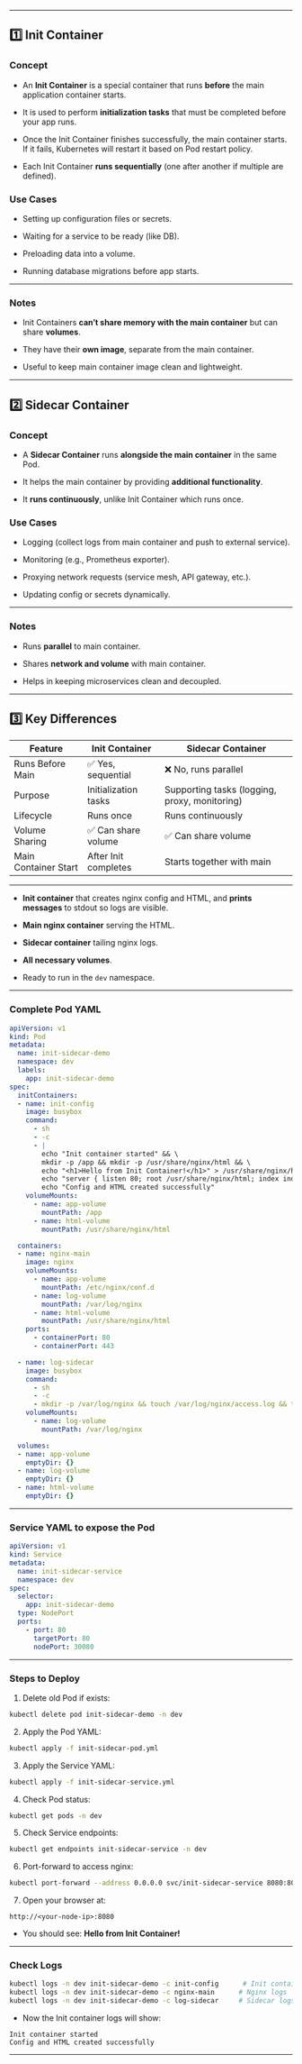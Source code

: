 

---

## **1️⃣ Init Container**

### **Concept**

- An **Init Container** is a special container that runs **before** the main application container starts.
    
- It is used to perform **initialization tasks** that must be completed before your app runs.
    
- Once the Init Container finishes successfully, the main container starts. If it fails, Kubernetes will restart it based on Pod restart policy.
    
- Each Init Container **runs sequentially** (one after another if multiple are defined).
    

### **Use Cases**

- Setting up configuration files or secrets.
    
- Waiting for a service to be ready (like DB).
    
- Preloading data into a volume.
    
- Running database migrations before app starts.
    

---

### **Notes**

- Init Containers **can’t share memory with the main container** but can share **volumes**.
    
- They have their **own image**, separate from the main container.
    
- Useful to keep main container image clean and lightweight.
    

---

## **2️⃣ Sidecar Container**

### **Concept**

- A **Sidecar Container** runs **alongside the main container** in the same Pod.
    
- It helps the main container by providing **additional functionality**.
    
- It **runs continuously**, unlike Init Container which runs once.
    

### **Use Cases**

- Logging (collect logs from main container and push to external service).
    
- Monitoring (e.g., Prometheus exporter).
    
- Proxying network requests (service mesh, API gateway, etc.).
    
- Updating config or secrets dynamically.
    

---

### **Notes**

- Runs **parallel** to main container.
    
- Shares **network and volume** with main container.
    
- Helps in keeping microservices clean and decoupled.
    

---
## **3️⃣ Key Differences**

|Feature|Init Container|Sidecar Container|
|---|---|---|
|Runs Before Main|✅ Yes, sequential|❌ No, runs parallel|
|Purpose|Initialization tasks|Supporting tasks (logging, proxy, monitoring)|
|Lifecycle|Runs once|Runs continuously|
|Volume Sharing|✅ Can share volume|✅ Can share volume|
|Main Container Start|After Init completes|Starts together with main|

---


- **Init container** that creates nginx config and HTML, and **prints messages** to stdout so logs are visible.
    
- **Main nginx container** serving the HTML.
    
- **Sidecar container** tailing nginx logs.
    
- **All necessary volumes**.
    
- Ready to run in the `dev` namespace.
    

---

### **Complete Pod YAML**

```yaml
apiVersion: v1
kind: Pod
metadata:
  name: init-sidecar-demo
  namespace: dev
  labels:
    app: init-sidecar-demo
spec:
  initContainers:
  - name: init-config
    image: busybox
    command:
      - sh
      - -c
      - |
        echo "Init container started" && \
        mkdir -p /app && mkdir -p /usr/share/nginx/html && \
        echo "<h1>Hello from Init Container!</h1>" > /usr/share/nginx/html/index.html && \
        echo "server { listen 80; root /usr/share/nginx/html; index index.html; access_log /var/log/nginx/access.log; error_log /var/log/nginx/error.log; }" > /app/nginx.conf && \
        echo "Config and HTML created successfully"
    volumeMounts:
      - name: app-volume
        mountPath: /app
      - name: html-volume
        mountPath: /usr/share/nginx/html

  containers:
  - name: nginx-main
    image: nginx
    volumeMounts:
      - name: app-volume
        mountPath: /etc/nginx/conf.d
      - name: log-volume
        mountPath: /var/log/nginx
      - name: html-volume
        mountPath: /usr/share/nginx/html
    ports:
      - containerPort: 80
      - containerPort: 443

  - name: log-sidecar
    image: busybox
    command:
      - sh
      - -c
      - mkdir -p /var/log/nginx && touch /var/log/nginx/access.log && tail -f /var/log/nginx/access.log
    volumeMounts:
      - name: log-volume
        mountPath: /var/log/nginx

  volumes:
  - name: app-volume
    emptyDir: {}
  - name: log-volume
    emptyDir: {}
  - name: html-volume
    emptyDir: {}
```

---

### **Service YAML to expose the Pod**

```yaml
apiVersion: v1
kind: Service
metadata:
  name: init-sidecar-service
  namespace: dev
spec:
  selector:
    app: init-sidecar-demo
  type: NodePort
  ports:
    - port: 80
      targetPort: 80
      nodePort: 30080
```

---

### **Steps to Deploy**

1. Delete old Pod if exists:
    

```bash
kubectl delete pod init-sidecar-demo -n dev
```

2. Apply the Pod YAML:
    

```bash
kubectl apply -f init-sidecar-pod.yml
```

3. Apply the Service YAML:
    

```bash
kubectl apply -f init-sidecar-service.yml
```

4. Check Pod status:
    

```bash
kubectl get pods -n dev
```

5. Check Service endpoints:
    

```bash
kubectl get endpoints init-sidecar-service -n dev
```

6. Port-forward to access nginx:
    

```bash
kubectl port-forward --address 0.0.0.0 svc/init-sidecar-service 8080:80 -n dev
```

7. Open your browser at:
    

```
http://<your-node-ip>:8080
```

- You should see: **Hello from Init Container!**
    

---

### **Check Logs**

```bash
kubectl logs -n dev init-sidecar-demo -c init-config      # Init container logs
kubectl logs -n dev init-sidecar-demo -c nginx-main      # Nginx logs
kubectl logs -n dev init-sidecar-demo -c log-sidecar     # Sidecar logs
```

- Now the Init container logs will show:
    

```
Init container started
Config and HTML created successfully
```

---
